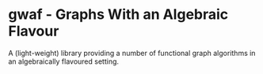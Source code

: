 # gwaf - Graphs With an Algebraic Flavour
A (light-weight) library providing a number of functional graph algorithms in an algebraically flavoured setting.
